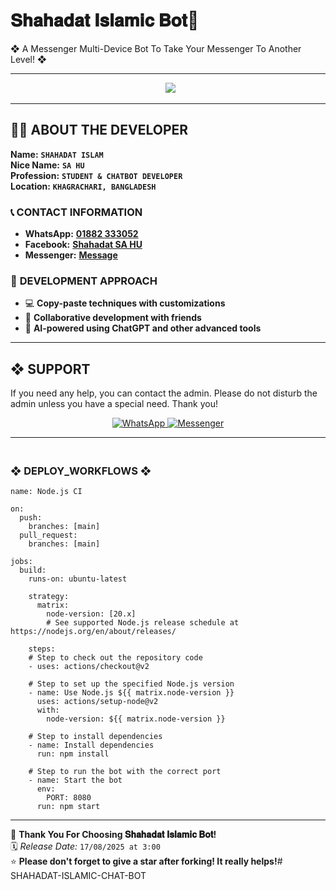 # 𝐒𝐡𝐚𝐡𝐚𝐝𝐚𝐭 𝐈𝐬𝐥𝐚𝐦𝐢𝐜 𝐁𝐨𝐭🔰

❖ A Messenger Multi-Device Bot To Take Your Messenger To Another Level! ❖

---

<p align="center">
  <img src='https://i.imgur.com/6xHZ96N.png'/>
</p>

---

## 👨‍💻 **ABOUT THE DEVELOPER**  
  
**Name:** **`SHAHADAT ISLAM`**  
**Nice Name:** **`SA HU`**  
**Profession:** **`STUDENT & CHATBOT DEVELOPER`**  
**Location:** **`KHAGRACHARI, BANGLADESH`**  

### 📞 **CONTACT INFORMATION**  
- **WhatsApp:** **[01882 333052](https://wa.me/+8801882333052)**  
- **Facebook:** **[Shahadat SA HU](https://facebook.com/100001039692046)**  
- **Messenger:** **[Message](https://m.me/100001039692046)**  

### 🚀 **DEVELOPMENT APPROACH**  
- 💻 **Copy-paste techniques with customizations**  
- 🤝 **Collaborative development with friends**  
- 🤖 **AI-powered using ChatGPT and other advanced tools**  




---





## ❖ SUPPORT  
If you need any help, you can contact the admin.
Please do not disturb the admin unless you have a special need. Thank you! 

<p align="center">
  <a href="https://wa.me/+8801882333052?text=Assalamualaikum%20Admin%20SHAHADAT%20SAHU%20Need%20Help%20Please%20Brother%20🫶">
    <img alt="WhatsApp" src="https://img.shields.io/badge/WhatsApp-25D366?style=for-the-badge&logo=whatsapp&logoColor=white">
  </a>
  <a href="https://m.me/100001039692046">
    <img alt="Messenger" src="https://img.shields.io/badge/Messenger-00B2FF?style=for-the-badge&logo=messenger&logoColor=white">
  </a>
</p>

_______
### <br>   ❖ DEPLOY_WORKFLOWS ❖
```
name: Node.js CI

on:
  push:
    branches: [main]
  pull_request:
    branches: [main]

jobs:
  build:
    runs-on: ubuntu-latest

    strategy:
      matrix:
        node-version: [20.x]
        # See supported Node.js release schedule at https://nodejs.org/en/about/releases/

    steps:
    # Step to check out the repository code
    - uses: actions/checkout@v2

    # Step to set up the specified Node.js version
    - name: Use Node.js ${{ matrix.node-version }}
      uses: actions/setup-node@v2
      with:
        node-version: ${{ matrix.node-version }}

    # Step to install dependencies
    - name: Install dependencies
      run: npm install

    # Step to run the bot with the correct port
    - name: Start the bot
      env:
        PORT: 8080
      run: npm start
```

___


   
💖 **Thank You For Choosing 𝐒𝐡𝐚𝐡𝐚𝐝𝐚𝐭 𝐈𝐬𝐥𝐚𝐦𝐢𝐜 𝐁𝐨𝐭!**  
🗓️ *Release Date:* `17/08/2025 at 3:00`  
⭐ **Please don't forget to give a star after forking! It really helps!**# SHAHADAT-ISLAMIC-CHAT-BOT
